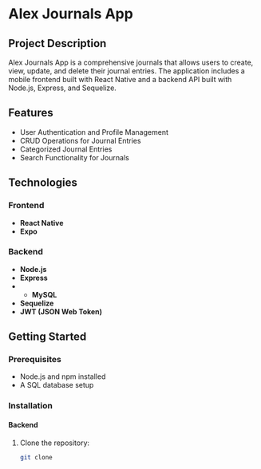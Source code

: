 # Alex Journals App

## Project Description
Alex Journals App is a comprehensive journals that allows users to create, view, update, and delete their journal entries. The application includes a mobile frontend built with React Native and a backend API built with Node.js, Express, and Sequelize.

## Features
- User Authentication and Profile Management
- CRUD Operations for Journal Entries
- Categorized Journal Entries
- Search Functionality for Journals

## Technologies
### Frontend
- **React Native**
- **Expo**

### Backend
- **Node.js**
- **Express**
- - **MySQL**
- **Sequelize**
- **JWT (JSON Web Token)**

## Getting Started

### Prerequisites
- Node.js and npm installed
- A SQL database setup 

### Installation

#### Backend
1. Clone the repository:
   ```sh
   git clone 
